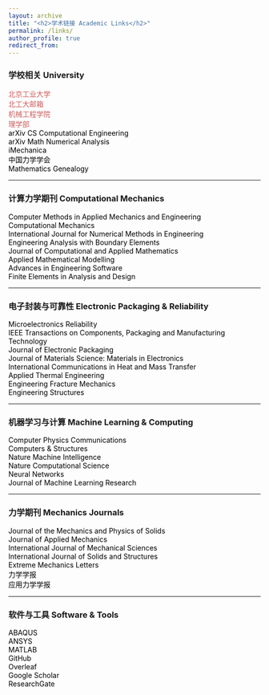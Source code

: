 ```yaml
---
layout: archive
title: "<h2>学术链接 Academic Links</h2>"
permalink: /links/
author_profile: true
redirect_from:
---
```


<!-- Google tag (gtag.js) -->
<script async src="https://www.googletagmanager.com/gtag/js?id=G-K251SYLJ6Y"></script>
<script>
  window.dataLayer = window.dataLayer || [];
  function gtag(){dataLayer.push(arguments);}
  gtag('js', new Date());
  gtag('config', 'G-K251SYLJ6Y');
</script>

<h3>学校相关 University</h3>
<p style="text-align:left;"> 
	<a href="https://www.bjut.edu.cn/" style="text-decoration:none;color:indianred;">北京工业大学</a> <br> 
	<a href="https://mail.bjut.edu.cn/" style="text-decoration:none;color:indianred;">北工大邮箱</a> <br> 
	<a href="https://jgxy.bjut.edu.cn/" style="text-decoration:none;color:indianred;">机械工程学院</a><br>
	<a href="https://lx.bjut.edu.cn/" style="text-decoration:none;color:indianred;">理学部</a> <br> 
	<a href="https://arxiv.org/list/cs.CE/new" style="text-decoration:none;color:black;">arXiv CS Computational Engineering</a><br> 
	<a href="https://arxiv.org/list/math.NA/new" style="text-decoration:none;color:black;">arXiv Math Numerical Analysis</a><br> 
	<a href="http://imechanica.org/" style="text-decoration:none;color:black;">iMechanica</a><br> 
	<a href="https://www.cstam.org.cn/" style="text-decoration:none;color:black;">中国力学学会</a><br>
	<a href="https://www.mathgenealogy.org/id.php?id=269836" style="text-decoration:none;color:black;">Mathematics Genealogy</a>
</p>

<hr>
<h3>计算力学期刊 Computational Mechanics</h3>

<p style="text-align:left;">
	<a href="https://www.sciencedirect.com/journal/computer-methods-in-applied-mechanics-and-engineering" style="text-decoration:none;color:black;">Computer Methods in Applied Mechanics and Engineering</a><br> 
	<a href="https://link.springer.com/journal/466" style="text-decoration:none;color:black;">Computational Mechanics</a><br> 
	<a href="https://onlinelibrary.wiley.com/journal/10970207" style="text-decoration:none;color:black;">International Journal for Numerical Methods in Engineering</a><br> 
	<a href="https://www.sciencedirect.com/journal/engineering-analysis-with-boundary-elements" style="text-decoration:none;color:black;">Engineering Analysis with Boundary Elements</a><br> 
	<a href="https://www.sciencedirect.com/journal/journal-of-computational-and-applied-mathematics" style="text-decoration:none;color:black;">Journal of Computational and Applied Mathematics</a><br> 
	<a href="https://www.sciencedirect.com/journal/applied-mathematical-modelling" style="text-decoration:none;color:black;">Applied Mathematical Modelling</a><br> 
	<a href="https://www.sciencedirect.com/journal/advances-in-engineering-software" style="text-decoration:none;color:black;">Advances in Engineering Software</a><br> 
	<a href="https://www.sciencedirect.com/journal/finite-elements-in-analysis-and-design" style="text-decoration:none;color:black;">Finite Elements in Analysis and Design</a><br> 
</p>

<hr>
<h3>电子封装与可靠性 Electronic Packaging & Reliability</h3>

<p style="text-align:left;">
<a href="https://www.sciencedirect.com/journal/microelectronics-reliability" style="text-decoration:none;color:black;">Microelectronics Reliability</a><br>
<a href="https://ieeexplore.ieee.org/xpl/RecentIssue.jsp?punumber=6144" style="text-decoration:none;color:black;">IEEE Transactions on Components, Packaging and Manufacturing Technology</a><br> 
<a href="https://asmedigitalcollection.asme.org/electronicpackaging" style="text-decoration:none;color:black;">Journal of Electronic Packaging</a><br>
<a href="https://link.springer.com/journal/10854" style="text-decoration:none;color:black;">Journal of Materials Science: Materials in Electronics</a><br>
<a href="https://www.sciencedirect.com/journal/international-communications-in-heat-and-mass-transfer" style="text-decoration:none;color:black;">International Communications in Heat and Mass Transfer</a><br>
<a href="https://www.sciencedirect.com/journal/applied-thermal-engineering" style="text-decoration:none;color:black;">Applied Thermal Engineering</a><br>
<a href="https://www.sciencedirect.com/journal/engineering-fracture-mechanics" style="text-decoration:none;color:black;">Engineering Fracture Mechanics</a><br> 
<a href="https://www.sciencedirect.com/journal/engineering-structures" style="text-decoration:none;color:black;">Engineering Structures</a><br>
</p>

<hr>
<h3>机器学习与计算 Machine Learning & Computing</h3>
<p style="text-align:left;">
<a href="https://www.sciencedirect.com/journal/computer-physics-communications" style="text-decoration:none;color:black;">Computer Physics Communications</a><br>
<a href="https://www.sciencedirect.com/journal/computers-and-structures" style="text-decoration:none;color:black;">Computers & Structures</a><br>
<a href="https://www.nature.com/natmachintell/" style="text-decoration:none;color:black;">Nature Machine Intelligence</a><br>
<a href="https://www.nature.com/natcomputsci/" style="text-decoration:none;color:black;">Nature Computational Science</a><br>
<a href="https://www.sciencedirect.com/journal/neural-networks" style="text-decoration:none;color:black;">Neural Networks</a><br>
<a href="https://jmlr.org/" style="text-decoration:none;color:black;">Journal of Machine Learning Research</a><br>
</p>

<hr>
<h3>力学期刊 Mechanics Journals</h3>
<p style="text-align:left;">
<a href="https://www.sciencedirect.com/journal/journal-of-the-mechanics-and-physics-of-solids" style="text-decoration:none;color:black;">Journal of the Mechanics and Physics of Solids</a><br>
<a href="https://asmedigitalcollection.asme.org/appliedmechanics" style="text-decoration:none;color:black;">Journal of Applied Mechanics</a><br>
<a href="https://www.sciencedirect.com/journal/international-journal-of-mechanical-sciences" style="text-decoration:none;color:black;">International Journal of Mechanical Sciences</a><br>
<a href="https://www.sciencedirect.com/journal/international-journal-of-solids-and-structures" style="text-decoration:none;color:black;">International Journal of Solids and Structures</a><br>
<a href="https://www.sciencedirect.com/journal/extreme-mechanics-letters" style="text-decoration:none;color:black;">Extreme Mechanics Letters</a><br>
<a href="https://lxxb.cstam.org.cn/CN/1000-0992/home.shtml" style="text-decoration:none;color:black;">力学学报</a><br>
<a href="https://yylxxb.cstam.org.cn/" style="text-decoration:none;color:black;">应用力学学报</a><br>
</p>

<hr>
<h3>软件与工具 Software & Tools</h3>
<p style="text-align:left;">
<a href="https://www.3ds.com/products-services/simulia/products/abaqus/" style="text-decoration:none;color:black;">ABAQUS</a><br>
<a href="https://www.ansys.com/" style="text-decoration:none;color:black;">ANSYS</a><br>
<a href="https://www.mathworks.com/products/matlab.html" style="text-decoration:none;color:black;">MATLAB</a><br>
<a href="https://github.com/" style="text-decoration:none;color:black;">GitHub</a><br>
<a href="https://www.overleaf.com/" style="text-decoration:none;color:black;">Overleaf</a><br>
<a href="https://scholar.google.com/" style="text-decoration:none;color:black;">Google Scholar</a><br>
<a href="https://www.researchgate.net/" style="text-decoration:none;color:black;">ResearchGate</a><br>
</p>
